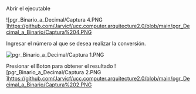 Abrir el ejecutable

![pgr_Binario_a_Decimal/Captura 4.PNG
]https://github.com/Jarvicf/ucc.computer.arquitecture2.0/blob/main/pgr_Decimal_a_Binario/Captura%204.PNG

Ingresar el número al que se desea realizar la conversión.

![pgr_Binario_a_Decimal/Captura 1.PNG
](https://github.com/Jarvicf/ucc.computer.arquitecture2.0/blob/main/pgr_Decimal_a_Binario/Captura%201.PNG)

Presionar el Boton para obtener el resultado
![pgr_Binario_a_Decimal/Captura 2.PNG
]https://github.com/Jarvicf/ucc.computer.arquitecture2.0/blob/main/pgr_Decimal_a_Binario/Captura%202.PNG
